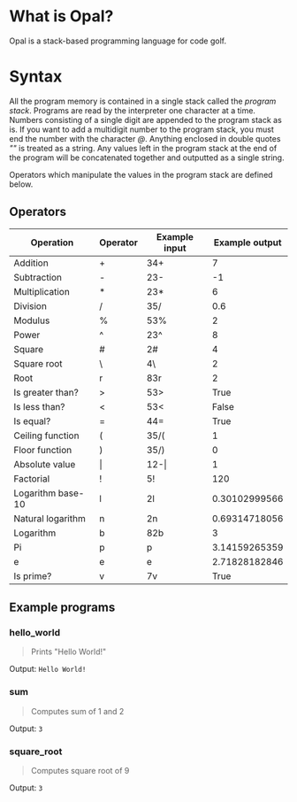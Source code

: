 # What is Opal?
Opal is a stack-based programming language for code golf.

# Syntax
All the program memory is contained in a single stack called the *program stack*. Programs are read by the interpreter one character at a time. Numbers consisting of a single digit are appended to the program stack as is. If you want to add a multidigit number to the program stack, you must end the number with the character *@*. Anything enclosed in double quotes *""* is treated as a string. Any values left in the program stack at the end of the program will be concatenated together and outputted as a single string.

Operators which manipulate the values in the program stack are defined below.

## Operators

| Operation | Operator | Example input | Example output |
| ----------- | ----------- | ----------- | ----------- |
| Addition | + | 34+ | 7 |
| Subtraction | - | 23- | -1 |
| Multiplication | * | 23* | 6 |
| Division | / | 35/ | 0.6 |
| Modulus | % | 53% | 2 |
| Power | ^ | 23^ | 8 |
| Square | # | 2# | 4 |
| Square root | \ | 4\ | 2 |
| Root | r | 83r | 2 |
| Is greater than? | > | 53> | True |
| Is less than? | < | 53< | False |
| Is equal? | = | 44= | True |
| Ceiling function | ( | 35/( | 1 |
| Floor function | ) | 35/) | 0 |
| Absolute value | &#124; | 12-&#124; | 1 |
| Factorial | ! | 5! | 120 |
| Logarithm base-10 | l | 2l | 0.30102999566 |
| Natural logarithm | n | 2n | 0.69314718056 |
| Logarithm | b | 82b | 3 |
| Pi | p | p | 3.14159265359 |
| e | e | e | 2.71828182846 |
| Is prime? | v | 7v | True |

## Example programs
### hello_world
> Prints "Hello World!"

Output:
`Hello World!`

### sum
> Computes sum of 1 and 2

Output:
`3`

### square_root
> Computes square root of 9

Output:
`3`

